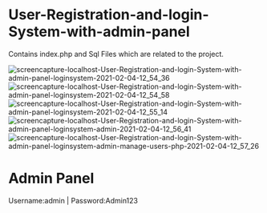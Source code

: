 # User-Registration-and-login-System-with-admin-panel
Contains index.php and Sql Files which are related to the project.

![screencapture-localhost-User-Registration-and-login-System-with-admin-panel-loginsystem-2021-02-04-12_54_36](https://user-images.githubusercontent.com/76723803/106859107-96993180-66e8-11eb-843c-240038396ab1.png)
![screencapture-localhost-User-Registration-and-login-System-with-admin-panel-loginsystem-2021-02-04-12_54_58](https://user-images.githubusercontent.com/76723803/106859124-9e58d600-66e8-11eb-9b97-badf5eb7b66d.png)
![screencapture-localhost-User-Registration-and-login-System-with-admin-panel-loginsystem-2021-02-04-12_55_14](https://user-images.githubusercontent.com/76723803/106859150-a4e74d80-66e8-11eb-8cb9-981b33624363.png)
![screencapture-localhost-User-Registration-and-login-System-with-admin-panel-loginsystem-admin-2021-02-04-12_56_41](https://user-images.githubusercontent.com/76723803/106859168-a9136b00-66e8-11eb-9270-0261ca3bf6e4.png)
![screencapture-localhost-User-Registration-and-login-System-with-admin-panel-loginsystem-admin-manage-users-php-2021-02-04-12_57_26](https://user-images.githubusercontent.com/76723803/106859186-add81f00-66e8-11eb-994f-d4ec7dd7e7b6.png)

# Admin Panel 
Username:admin | Password:Admin123
